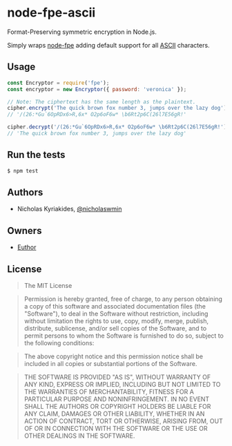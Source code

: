 # node-fpe-ascii
Format-Preserving symmetric encryption in Node.js.

Simply wraps [node-fpe][1] adding default support for all [ASCII][2] characters.

## Usage

```javascript
const Encryptor = require('fpe');
const encryptor = new Encryptor({ password: 'veronica' });

// Note: The ciphertext has the same length as the plaintext.
cipher.encrypt('The quick brown fox number 3, jumps over the lazy dog')
// '/(26:*Gu`6OpRDx6>R,6x* O2p6oF6w* \b6Rt2p6C(26l7E56gR!'

cipher.decrypt('/(26:*Gu`6OpRDx6>R,6x* O2p6oF6w* \b6Rt2p6C(26l7E56gR!')
// 'The quick brown fox number 3, jumps over the lazy dog'
```

## Run the tests

```bash
$ npm test
```

## Authors

- Nicholas Kyriakides, [@nicholaswmin][3]

## Owners

- [Euthor][4]

## License

> The MIT License

> Permission is hereby granted, free of charge, to any person obtaining a copy
of this software and associated documentation files (the "Software"), to deal
in the Software without restriction, including without limitation the rights
to use, copy, modify, merge, publish, distribute, sublicense, and/or sell
copies of the Software, and to permit persons to whom the Software is
furnished to do so, subject to the following conditions:

> The above copyright notice and this permission notice shall be included in all
copies or substantial portions of the Software.

> THE SOFTWARE IS PROVIDED "AS IS", WITHOUT WARRANTY OF ANY KIND, EXPRESS OR
IMPLIED, INCLUDING BUT NOT LIMITED TO THE WARRANTIES OF MERCHANTABILITY,
FITNESS FOR A PARTICULAR PURPOSE AND NONINFRINGEMENT. IN NO EVENT SHALL THE
AUTHORS OR COPYRIGHT HOLDERS BE LIABLE FOR ANY CLAIM, DAMAGES OR OTHER
LIABILITY, WHETHER IN AN ACTION OF CONTRACT, TORT OR OTHERWISE, ARISING FROM,
OUT OF OR IN CONNECTION WITH THE SOFTWARE OR THE USE OR OTHER DEALINGS IN THE
SOFTWARE.


[1]: https://www.npmjs.com/package/node-fpe
[2]: http://ee.hawaii.edu/~tep/EE160/Book/chap4/subsection2.1.1.1.html
[3]: https://github.com/nicholaswmin
[4]: https://github.com/Euthor
